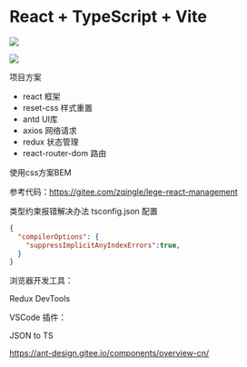 # React + TypeScript + Vite

![](img/login.png)

![](img/table.png)

项目方案
- react 框架
- reset-css 样式重置
- antd UI库
- axios 网络请求
- redux 状态管理
- react-router-dom 路由

使用css方案BEM

参考代码：https://gitee.com/zqingle/lege-react-management

类型约束报错解决办法 tsconfig.json 配置

```json
{
  "compilerOptions": {
    "suppressImplicitAnyIndexErrors":true,
  }
}
```

浏览器开发工具：

Redux DevTools

VSCode 插件：

JSON to TS

https://ant-design.gitee.io/components/overview-cn/